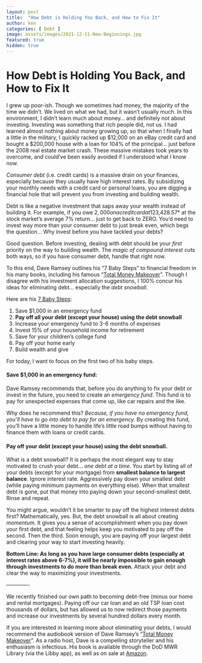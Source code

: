 ```yaml
---
layout: post
title:  "How Debt is Holding You Back, and How to Fix It"
author: ken
categories: [ Debt ]
image: assets/images/2021-12-11-New-Beginnings.jpg
featured: true
hidden: true
---
```


# How Debt is Holding You Back, and How to Fix It

I grew up poor-ish.  Though we sometimes had money, the majority of the time we didn’t.  We lived on what we had, but it wasn’t usually much.  In this environment, I didn’t learn much about money… and definitely not about investing.  Investing was something that rich people did, not us.  I had learned almost nothing about money growing up, so that when I finally had a little in the military, I quickly racked up $12,000 on an eBay credit card and bought a $200,000 house with a loan for 104% of the principal… just before the 2008 real estate market crash.  These massive mistakes took years to overcome, and could’ve been easily avoided if I understood what I know now.

_Consumer debt_ (i.e. credit cards) is a massive drain on your finances, especially because they usually have high interest rates.  By subsidizing your monthly needs with a credit card or personal loans, you are digging a financial hole that will prevent you from investing and building wealth.

Debt is like a negative investment that saps away your wealth instead of building it.  For example, if you owe $2,000 on a credit card at 12% APR, you would have to invest *$3,428.57* at the stock market’s average 7% return… just to get back to ZERO.  You’d need to invest way more than your consumer debt to just break even, which begs the question… Why invest before you have tackled your debts?

Good question.  Before investing, dealing with debt should be your *first* priority on the way to building wealth. The _magic of compound interest_ cuts both ways, so if you have consumer debt, handle that right now.

To this end, Dave Ramsey outlines his “7 Baby Steps” to financial freedom in his many books, including his famous “[Total Money Makeover](https://www.amazon.com/gp/product/1595555277/ref=as_li_tl?ie=UTF8&camp=1789&creative=9325&creativeASIN=1595555277&linkCode=as2&tag=militaryinv09-20&linkId=95c18adcd920ae41662590669567400b)”.  Though I disagree with his investment allocation suggestions, I 100% concur his ideas for eliminating debt… especially the _debt snowball_.  

Here are his [7 Baby Steps](https://www.ramseysolutions.com/dave-ramsey-7-baby-steps#baby_step_2):

1. Save $1,000 in an emergency fund
2. **Pay off all your debt (except your house) using the debt snowball**
3. Increase your emergency fund to 3-6 months of expenses
4. Invest 15% of your household income for retirement
5. Save for your children’s college fund
6. Pay off your home early
7. Build wealth and give

For today, I want to focus on the first two of his baby steps.  

#### Save $1,000 in an emergency fund:

Dave Ramsey recommends that, before you do anything to fix your debt or invest in the future, you need to create an _emergency fund_.  This fund is to pay for unexpected expenses that come up, like car repairs and the like.  

Why does he recommend this?  *Because, if you have no emergency fund, you’ll have to go into debt to pay for an emergency.*  By creating this fund, you’ll have a little money to handle life’s little road bumps without having to finance them with loans or credit cards.

#### Pay off your debt (except your house) using the debt snowball.

What is a debt snowball?  It is perhaps the most elegant way to stay motivated to crush your debt… _one debt at a time_.  You start by listing all of your debts (except for your mortgage) from **smallest balance to largest balance**.  Ignore interest rate.  Aggressively pay down your smallest debt (while paying minimum payments on everything else).  When that smallest debt is gone, put that money into paying down your second-smallest debt.  Rinse and repeat. 

You might argue, wouldn’t it be smarter to pay off the highest interest debts first?  Mathematically, yes.  But, the debt snowball is all about creating _momentum_.  It gives you a sense of accomplishment when you pay down your first debt, and that feeling helps keep you motivated to pay off the second.  Then the third.  Soon enough, you are paying off your largest debt and clearing your way to start investing heavily.  

**Bottom Line: As long as you have large consumer debts (especially at interest rates above 6-7%), it will be nearly impossible to gain enough through investments to do more than break even.**  Attack your debt and clear the way to maximizing your investments.

————-

We recently finished our own path to becoming debt-free (minus our home and rental mortgages).  Paying off our car loan and an old TSP loan cost thousands of dollars, but has allowed us to now redirect those payments and increase our investments by several hundred dollars every month.  

If you are interested in learning more about eliminating your debts, I would recommend the audiobook version of Dave Ramsey’s “[Total Money Makeover](https://www.amazon.com/gp/product/1595555277/ref=as_li_tl?ie=UTF8&camp=1789&creative=9325&creativeASIN=1595555277&linkCode=as2&tag=militaryinv09-20&linkId=95c18adcd920ae41662590669567400b)”.  As a radio host, Dave is a compelling storyteller and his enthusiasm is infectious.  His book is available through the DoD MWR Library (via the Libby app), as well as on sale at [Amazon](https://www.amazon.com/gp/product/1595555277/ref=as_li_tl?ie=UTF8&camp=1789&creative=9325&creativeASIN=1595555277&linkCode=as2&tag=militaryinv09-20&linkId=95c18adcd920ae41662590669567400b).
